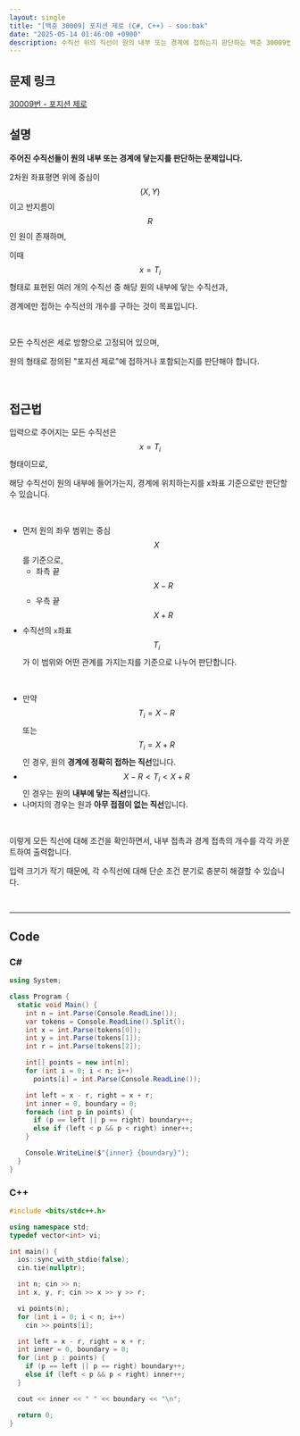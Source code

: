 ```yaml
---
layout: single
title: "[백준 30009] 포지션 제로 (C#, C++) - soo:bak"
date: "2025-05-14 01:46:00 +0900"
description: 수직선 위의 직선이 원의 내부 또는 경계에 접하는지 판단하는 백준 30009번 포지션 제로 문제의 C# 및 C++ 풀이 및 해설
---
```


## 문제 링크
[30009번 - 포지션 제로](https://www.acmicpc.net/problem/30009)

## 설명
**주어진 수직선들이 원의 내부 또는 경계에 닿는지를 판단하는 문제입니다.**<br>

2차원 좌표평면 위에 중심이 $$(X, Y)$$이고 반지름이 $$R$$인 원이 존재하며,

이때 $$x = T_i$$ 형태로 표현된 여러 개의 수직선 중 해당 원의 내부에 닿는 수직선과,

경계에만 접하는 수직선의 개수를 구하는 것이 목표입니다.

<br>

모든 수직선은 세로 방향으로 고정되어 있으며,

원의 형태로 정의된 "포지션 제로"에 접하거나 포함되는지를 판단해야 합니다.

<br>

## 접근법

입력으로 주어지는 모든 수직선은 $$x = T_i$$ 형태이므로,

해당 수직선이 원의 내부에 들어가는지, 경계에 위치하는지를 x좌표 기준으로만 판단할 수 있습니다.

<br>

- 먼저 원의 좌우 범위는 중심 $$X$$를 기준으로,
  - 좌측 끝 $$X - R$$
  - 우측 끝 $$X + R$$
- 수직선의 `x`좌표 $$T_i$$가 이 범위와 어떤 관계를 가지는지를 기준으로 나누어 판단합니다.

<br>

- 만약 $$T_i = X - R$$ 또는 $$T_i = X + R$$인 경우, 원의 **경계에 정확히 접하는 직선**입니다.
- $$X - R < T_i < X + R$$인 경우는 원의 **내부에 닿는 직선**입니다.
- 나머지의 경우는 원과 **아무 접점이 없는 직선**입니다.

<br>

이렇게 모든 직선에 대해 조건을 확인하면서, 내부 접촉과 경계 접촉의 개수를 각각 카운트하여 출력합니다.

입력 크기가 작기 때문에, 각 수직선에 대해 단순 조건 분기로 충분히 해결할 수 있습니다.

<br>

---

## Code

### C#

```csharp
using System;

class Program {
  static void Main() {
    int n = int.Parse(Console.ReadLine());
    var tokens = Console.ReadLine().Split();
    int x = int.Parse(tokens[0]);
    int y = int.Parse(tokens[1]);
    int r = int.Parse(tokens[2]);

    int[] points = new int[n];
    for (int i = 0; i < n; i++)
      points[i] = int.Parse(Console.ReadLine());

    int left = x - r, right = x + r;
    int inner = 0, boundary = 0;
    foreach (int p in points) {
      if (p == left || p == right) boundary++;
      else if (left < p && p < right) inner++;
    }

    Console.WriteLine($"{inner} {boundary}");
  }
}
```

### C++

```cpp
#include <bits/stdc++.h>

using namespace std;
typedef vector<int> vi;

int main() {
  ios::sync_with_stdio(false);
  cin.tie(nullptr);

  int n; cin >> n;
  int x, y, r; cin >> x >> y >> r;

  vi points(n);
  for (int i = 0; i < n; i++)
    cin >> points[i];

  int left = x - r, right = x + r;
  int inner = 0, boundary = 0;
  for (int p : points) {
    if (p == left || p == right) boundary++;
    else if (left < p && p < right) inner++;
  }

  cout << inner << " " << boundary << "\n";

  return 0;
}
```
